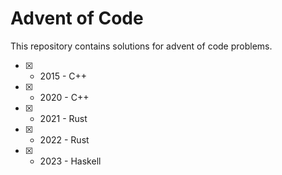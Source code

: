 # Advent of Code

This repository contains solutions for advent of code problems.

- [x] - 2015 - C++
- [x] - 2020 - C++
- [x] - 2021 - Rust
- [x] - 2022 - Rust
- [x] - 2023 - Haskell